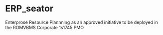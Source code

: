 # ERP_seator
Enterprose Resource Plannning as an approved initiative to be deployed in the ROMVBMS Corporate 1s1745 PMO 
